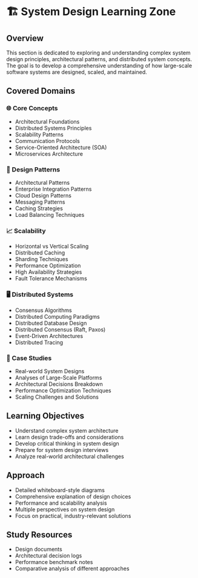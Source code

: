 # 🏗️ System Design Learning Zone

## Overview
This section is dedicated to exploring and understanding complex system design principles, architectural patterns, and distributed system concepts. The goal is to develop a comprehensive understanding of how large-scale software systems are designed, scaled, and maintained.

## Covered Domains

### 🌐 Core Concepts
- Architectural Foundations
- Distributed Systems Principles
- Scalability Patterns
- Communication Protocols
- Service-Oriented Architecture (SOA)
- Microservices Architecture

### 🔌 Design Patterns
- Architectural Patterns
- Enterprise Integration Patterns
- Cloud Design Patterns
- Messaging Patterns
- Caching Strategies
- Load Balancing Techniques

### 📈 Scalability
- Horizontal vs Vertical Scaling
- Distributed Caching
- Sharding Techniques
- Performance Optimization
- High Availability Strategies
- Fault Tolerance Mechanisms

### 🖥️ Distributed Systems
- Consensus Algorithms
- Distributed Computing Paradigms
- Distributed Database Design
- Distributed Consensus (Raft, Paxos)
- Event-Driven Architectures
- Distributed Tracing

### 📝 Case Studies
- Real-world System Designs
- Analyses of Large-Scale Platforms
- Architectural Decisions Breakdown
- Performance Optimization Techniques
- Scaling Challenges and Solutions

## Learning Objectives
- Understand complex system architecture
- Learn design trade-offs and considerations
- Develop critical thinking in system design
- Prepare for system design interviews
- Analyze real-world architectural challenges

## Approach
- Detailed whiteboard-style diagrams
- Comprehensive explanation of design choices
- Performance and scalability analysis
- Multiple perspectives on system design
- Focus on practical, industry-relevant solutions

## Study Resources
- Design documents
- Architectural decision logs
- Performance benchmark notes
- Comparative analysis of different approaches
